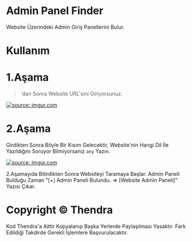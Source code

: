 # Admin Panel Finder
Website Üzerindeki Admin Giriş Panellerini Bulur.

# Kullanım

# 1.Aşama
>'dan Sonra Website URL'sini Giriyorsunuz.

<a href="https://imgur.com/KYXLRi7"><img src="https://i.imgur.com/KYXLRi7.png" title="source: imgur.com" /></a>

# 2.Aşama
Girdikten Sonra Böyle Bir Kısım Gelecektir, Website'nin Hangi Dil İle Yazıldığını Soruyor Bilmiyorsanız ```any``` Yazın.

<a href="https://imgur.com/XCVqYO4"><img src="https://i.imgur.com/XCVqYO4.png" title="source: imgur.com" /></a>

2.Aşamayıda Bitirdikten Sonra Websiteyi Taramaya Başlar. Admin Paneli Bulduğu Zaman "[+] Admin Paneli Bulundu. => [Website Admin Paneli]" Yazısı Çıkar.

# Copyright © Thendra
Kod Thendra'a Aittir Kopyalanıp Başka Yerlerde Paylaşılması Yasaktır. Fark Edildiği Takdirde Gerekli İşlemlere Başvurulacaktır.
